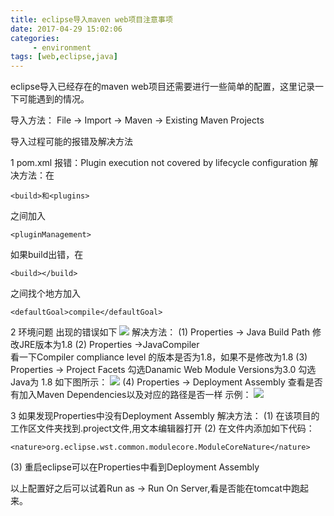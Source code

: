 ```yaml
---
title: eclipse导入maven web项目注意事项
date: 2017-04-29 15:02:06
categories:
	 - environment
tags: [web,eclipse,java]
---
```

eclipse导入已经存在的maven web项目还需要进行一些简单的配置，这里记录一下可能遇到的情况。

导入方法：
File -> Import -> Maven -> Existing Maven Projects

导入过程可能的报错及解决方法
<!-- more --> 
1 pom.xml
报错：Plugin execution not covered by lifecycle configuration
解决方法：在
```
<build>和<plugins>
```
之间加入
```
<pluginManagement>
```
如果build出错，在
```
<build></build>
```
之间找个地方加入
```
<defaultGoal>compile</defaultGoal>
```

2 环境问题
出现的错误如下
![](http://i4.buimg.com/4851/5aa0b41fc757410e.png)
解决方法：
(1) Properties -> Java Build Path 
	修改JRE版本为1.8
(2) Properties ->JavaCompiler  
	看一下Compiler compliance level 的版本是否为1.8，如果不是修改为1.8
(3) Properties -> Project Facets
	勾选Danamic Web Module Versions为3.0
	勾选Java为 1.8
	如下图所示：
	![](http://i4.buimg.com/4851/d37f161f8918df45.png)
(4) Properties -> Deployment Assembly 
	查看是否有加入Maven Dependencies以及对应的路径是否一样
	示例：
	![](http://i4.buimg.com/4851/22e55d515aa09e6f.png)

3 如果发现Properties中没有Deployment Assembly
解决方法：
(1) 在该项目的工作区文件夹找到.project文件,用文本编辑器打开
(2) 在文件内添加如下代码：
```
<nature>org.eclipse.wst.common.modulecore.ModuleCoreNature</nature>
```
(3) 重启eclipse可以在Properties中看到Deployment Assembly

以上配置好之后可以试着Run as -> Run On Server,看是否能在tomcat中跑起来。